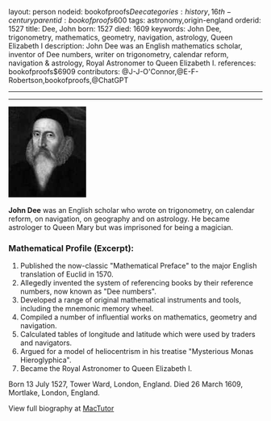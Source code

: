 layout: person
nodeid: bookofproofs$Dee
categories: history,16th-century
parentid: bookofproofs$600
tags: astronomy,origin-england
orderid: 1527
title: Dee, John
born: 1527
died: 1609
keywords: John Dee, trigonometry, mathematics, geometry, navigation, astrology, Queen Elizabeth I
description: John Dee was an English mathematics scholar, inventor of Dee numbers, writer on trigonometry, calendar reform, navigation & astrology, Royal Astronomer to Queen Elizabeth I.
references: bookofproofs$6909
contributors: @J-J-O'Connor,@E-F-Robertson,bookofproofs,@ChatGPT

---



---

![Dee.jpg](https://github.com/bookofproofs/bookofproofs.github.io/blob/main/_sources/_assets/images/portraits/Dee.jpg?raw=true)

**John Dee** was an English scholar who wrote on trigonometry, on calendar reform, on navigation, on geography and on astrology. He became astrologer to Queen Mary but was imprisoned for being a magician.

### Mathematical Profile (Excerpt):
1. Published the now-classic "Mathematical Preface" to the major English translation of Euclid in 1570.
2. Allegedly invented the system of referencing books by their reference numbers, now known as "Dee numbers".
3. Developed a range of original mathematical instruments and tools, including the mnemonic memory wheel.
4. Compiled a number of influential works on mathematics, geometry and navigation.
5. Calculated tables of longitude and latitude which were used by traders and navigators.
6. Argued for a model of heliocentrism in his treatise "Mysterious Monas Hieroglyphica".
7. Became the Royal Astronomer to Queen Elizabeth I.

Born 13 July 1527, Tower Ward, London, England. Died 26 March 1609, Mortlake, London, England.

View full biography at [MacTutor](https://mathshistory.st-andrews.ac.uk/Biographies/Dee/)
